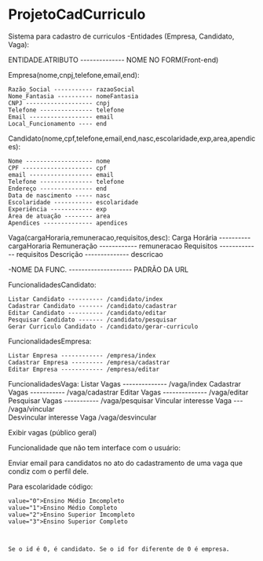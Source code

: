 ProjetoCadCurriculo
===================

Sistema para cadastro de curriculos
-Entidades (Empresa, Candidato, Vaga):
	
ENTIDADE.ATRIBUTO -------------- NOME NO FORM(Front-end)

Empresa(nome,cnpj,telefone,email,end):

	Razão_Social ----------- razaoSocial
	Nome_Fantasia ---------- nomeFantasia
	CNPJ ------------------- cnpj
	Telefone --------------- telefone
	Email ------------------ email
	Local_Funcionamento ---- end

Candidato(nome,cpf,telefone,email,end,nasc,escolaridade,exp,area,apendices):

	Nome ------------------- nome
	CPF -------------------- cpf
	email ------------------ email
	Telefone --------------- telefone
	Endereço --------------- end
	Data de nascimento ----- nasc
	Escolaridade ----------- escolaridade
	Experiência ------------ exp
	Área de atuação -------- area
	Apendices -------------- apendices

Vaga(cargaHoraria,remuneracao,requisitos,desc):
	Carga Horária ---------- cargaHoraria
	Remuneração ------------ remuneracao
	Requisitos ------------- requisitos
	Descrição -------------- descricao


-NOME DA FUNC. -------------------- PADRÃO DA URL

FuncionalidadesCandidato:		

	Listar Candidato ---------- /candidato/index
	Cadastrar Candidato ------- /candidato/cadastrar
	Editar Candidato ---------- /candidato/editar
	Pesquisar Candidato ------- /candidato/pesquisar
	Gerar Curriculo Candidato - /candidato/gerar-curriculo

FuncionalidadesEmpresa:

	Listar Empresa ------------ /empresa/index
	Cadastrar Empresa --------- /empresa/cadastrar
	Editar Empresa ------------ /empresa/editar

FuncionalidadesVaga:
	Listar Vagas -------------- /vaga/index
	Cadastrar Vagas ----------- /vaga/cadastrar
	Editar Vagas -------------- /vaga/editar
	Pesquisar Vagas ----------- /vaga/pesquisar
	Vincular interesse Vaga --- /vaga/vincular   
	Desvincular interesse Vaga  /vaga/desvincular


Exibir vagas (público geral)

Funcionalidade que não tem interface com o usuário:

Enviar email para candidatos no ato do cadastramento de uma vaga que condiz com o perfil dele.



Para escolaridade código:


	value="0">Ensino Médio Imcompleto
    value="1">Ensino Médio Completo
    value="2">Ensino Superior Imcompleto
    value="3">Ensino Superior Completo



    Se o id é 0, é candidato. Se o id for diferente de 0 é empresa.

    